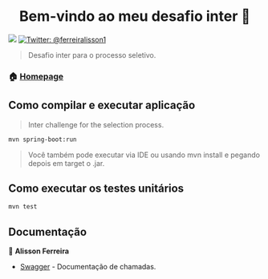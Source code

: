 <h1 align="center">Bem-vindo ao meu desafio inter 👋</h1>
<p>
  <img src="https://img.shields.io/badge/version-0.0.1-blue.svg?cacheSeconds=2592000" />
  <a href="https://twitter.com/@ferreiralisson1">
    <img alt="Twitter: @ferreiralisson1" src="https://img.shields.io/twitter/follow/@ferreiralisson1.svg?style=social" target="_blank" />
  </a>
</p>

> Desafio inter para o processo seletivo.

### 🏠 [Homepage](https://www.linkedin.com/in/alisson-ferreira-b7970b78/)

## Como compilar e executar aplicação

> Inter challenge for the selection process.

```sh
mvn spring-boot:run
```
>  Você também pode executar via IDE ou usando mvn install e pegando depois em target o .jar.

## Como executar os testes unitários

```sh
mvn test
```

## Documentação

👤 **Alisson Ferreira**

* [Swagger](http://localhost:9000/swagger-ui) - Documentação de chamadas.

